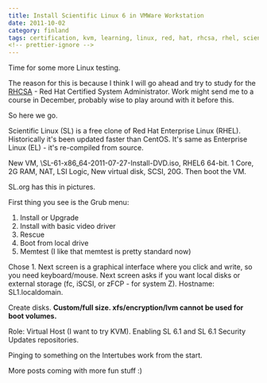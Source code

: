 ```yaml
---
title: Install Scientific Linux 6 in VMWare Workstation
date: 2011-10-02
category: finland
tags: certification, kvm, learning, linux, red, hat, rhcsa, rhel, scientifix, linux, sl, studying, vmware, workstation
<!-- prettier-ignore -->
---
```


Time for some more Linux testing.

The reason for this is because I think I will go ahead and try to study for the [RHCSA](http://www.redhat.com/certification/rhcsa/ "on redhat.com") \- Red Hat Certified System Administrator. Work might send me to a course in December, probably wise to play around with it before this.

So here we go.

Scientific Linux (SL) is a free clone of Red Hat Enterprise Linux (RHEL). Historically it's been updated faster than CentOS. It's same as Enterprise Linux (EL) - it's re-compiled from source.

New VM, \\SL-61-x86\_64-2011-07-27-Install-DVD.iso, RHEL6 64-bit. 1 Core, 2G RAM, NAT, LSI Logic, New virtual disk, SCSI, 20G. Then boot the VM.

SL.org has this in pictures.

First thing you see is the Grub menu:

1. Install or Upgrade
2. Install with basic video driver
3. Rescue
4. Boot from local drive
5. Memtest (I like that memtest is pretty standard now)

Chose 1. Next screen is a graphical interface where you click and write, so you need keyboard/mouse. Next screen asks if you want local disks or external storage (fc, iSCSI, or zFCP - for system Z). Hostname: SL1.localdomain.

Create disks. **Custom/full size. xfs/encryption/lvm cannot be used for boot volumes.**

Role: Virtual Host (I want to try KVM). Enabling SL 6.1 and SL 6.1 Security Updates repositories.

Pinging to something on the Intertubes work from the start.

More posts coming with more fun stuff :)
